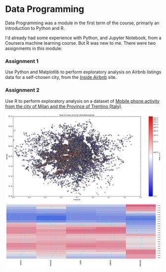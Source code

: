 # Data Programming
Data Programming was a module in the first term of the course, primarly an introduction to Python and R.

I'd already had some experience with Python, and Jupyter Notebook, from a Coursera machine learning course. But R was new to me. There were two assignments in this module:

### Assignment 1
Use Python and Matplotlib to perform exploratory analysis on Airbnb listings data for a self-chosen city, from the [Inside Airbnb](http://insideairbnb.com/get-the-data.html) site.

### Assignment 2
Use R to perform exploratory analysis on a dataset of [Mobile phone activity from the city of Milan and the Province of Trentino (Italy)](https://www.kaggle.com/marcodena/mobile-phone-activity/version/1?sortBy=null&group=dataset).

![A heatmap of Airbnb listings prices for central London](https://github.com/downinja/MSc-Data-Science/blob/master/data%20programming/heatmap_london.png?raw=true)
![A heatmap of mobile call and data usage for Milan/Trentino](https://github.com/downinja/MSc-Data-Science/blob/master/data%20programming/heatmap_mobile.png?raw=true)

